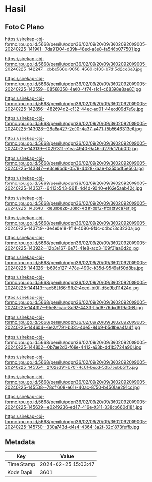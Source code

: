 # Hasil

## Foto C Plano

https://sirekap-obj-formc.kpu.go.id/5668/pemilu/pdpr/36/02/09/20/09/3602092009005-20240225-141901--7da91004-d39b-48ed-a8e8-fa546b077501.jpg

https://sirekap-obj-formc.kpu.go.id/5668/pemilu/pdpr/36/02/09/20/09/3602092009005-20240225-142247--cbbe568e-9058-4569-b133-b7d15d2ce6a9.jpg

https://sirekap-obj-formc.kpu.go.id/5668/pemilu/pdpr/36/02/09/20/09/3602092009005-20240225-142559--08588358-4a00-4f74-a1c1-c68398e8ae87.jpg

https://sirekap-obj-formc.kpu.go.id/5668/pemilu/pdpr/36/02/09/20/09/3602092009005-20240225-142856--482694d2-c132-44ec-ad01-44ecd09d7e9e.jpg

https://sirekap-obj-formc.kpu.go.id/5668/pemilu/pdpr/36/02/09/20/09/3602092009005-20240225-143028--28a8a427-2c00-4a37-a471-f5b5646313e6.jpg

https://sirekap-obj-formc.kpu.go.id/5668/pemilu/pdpr/36/02/09/20/09/3602092009005-20240225-143139--f0291311-e1ea-4940-9a46-d279c17bb0f0.jpg

https://sirekap-obj-formc.kpu.go.id/5668/pemilu/pdpr/36/02/09/20/09/3602092009005-20240225-143347--e3ce6bdb-0579-4428-8aae-b350bdf5e500.jpg

https://sirekap-obj-formc.kpu.go.id/5668/pemilu/pdpr/36/02/09/20/09/3602092009005-20240225-143507--6413b543-9611-4d4d-9040-e162e5aab42d.jpg

https://sirekap-obj-formc.kpu.go.id/5668/pemilu/pdpr/36/02/09/20/09/3602092009005-20240225-143640--de3abe2b-38bc-4d1f-b8f2-ffcabf9ca7ef.jpg

https://sirekap-obj-formc.kpu.go.id/5668/pemilu/pdpr/36/02/09/20/09/3602092009005-20240225-143749--3e4e0e18-1f14-4086-9fdc-c4bc73c3230a.jpg

https://sirekap-obj-formc.kpu.go.id/5668/pemilu/pdpr/36/02/09/20/09/3602092009005-20240225-143922--12b3e167-6e75-41e8-acc3-109f31aa0d2d.jpg

https://sirekap-obj-formc.kpu.go.id/5668/pemilu/pdpr/36/02/09/20/09/3602092009005-20240225-144026--b696b127-478e-490c-b35d-9546af50d8ba.jpg

https://sirekap-obj-formc.kpu.go.id/5668/pemilu/pdpr/36/02/09/20/09/3602092009005-20240225-144143--ac562f66-9fb2-4ced-bf0f-d5e9bd11424d.jpg

https://sirekap-obj-formc.kpu.go.id/5668/pemilu/pdpr/36/02/09/20/09/3602092009005-20240225-144317--95e8ecac-8c92-4433-b5d8-76dcd919a068.jpg

https://sirekap-obj-formc.kpu.go.id/5668/pemilu/pdpr/36/02/09/20/09/3602092009005-20240225-144604--6e2af791-b33c-4de5-84b9-b5dfbea4fa4f.jpg

https://sirekap-obj-formc.kpu.go.id/5668/pemilu/pdpr/36/02/09/20/09/3602092009005-20240225-144802--0b7ae2d3-f68e-4412-a63b-dd1b3724a901.jpg

https://sirekap-obj-formc.kpu.go.id/5668/pemilu/pdpr/36/02/09/20/09/3602092009005-20240225-145354--2f02ed91-b70f-4c6f-becd-53b7bebb5ff5.jpg

https://sirekap-obj-formc.kpu.go.id/5668/pemilu/pdpr/36/02/09/20/09/3602092009005-20240225-145508--78cf1608-e61e-40ac-8750-b4501ae291cc.jpg

https://sirekap-obj-formc.kpu.go.id/5668/pemilu/pdpr/36/02/09/20/09/3602092009005-20240225-145609--e0249236-ed47-416e-9311-338cb660d184.jpg

https://sirekap-obj-formc.kpu.go.id/5668/pemilu/pdpr/36/02/09/20/09/3602092009005-20240225-145750--330a743d-d4a4-4364-8a2f-32c1873feffb.jpg


## Metadata

| Key        | Value               |
| ---------- | ------------------- |
| Time Stamp | 2024-02-25 15:03:47 |
| Kode Dapil | 3601                |



